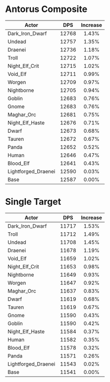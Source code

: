 # Antorus Composite
| Actor | DPS | Increase |
|---|:---:|:---:|
|Dark_Iron_Dwarf|12768|1.43%|
|Undead|12757|1.35%|
|Draenei|12736|1.18%|
|Troll|12722|1.07%|
|Night_Elf_Crit|12715|1.02%|
|Void_Elf|12711|0.99%|
|Worgen|12709|0.97%|
|Nightborne|12705|0.94%|
|Goblin|12683|0.76%|
|Gnome|12683|0.76%|
|Maghar_Orc|12681|0.75%|
|Night_Elf_Haste|12676|0.71%|
|Dwarf|12673|0.68%|
|Tauren|12672|0.67%|
|Panda|12652|0.52%|
|Human|12646|0.47%|
|Blood_Elf|12641|0.43%|
|Lightforged_Draenei|12590|0.03%|
|Base|12587|0.00%|

# Single Target
| Actor | DPS | Increase |
|---|:---:|:---:|
|Dark_Iron_Dwarf|11717|1.53%|
|Troll|11712|1.49%|
|Undead|11708|1.45%|
|Draenei|11678|1.19%|
|Void_Elf|11659|1.02%|
|Night_Elf_Crit|11653|0.98%|
|Nightborne|11649|0.93%|
|Worgen|11647|0.92%|
|Maghar_Orc|11637|0.83%|
|Dwarf|11619|0.68%|
|Tauren|11619|0.67%|
|Gnome|11590|0.43%|
|Goblin|11590|0.42%|
|Night_Elf_Haste|11584|0.37%|
|Human|11582|0.35%|
|Blood_Elf|11578|0.32%|
|Panda|11571|0.26%|
|Lightforged_Draenei|11543|0.02%|
|Base|11541|0.00%|
